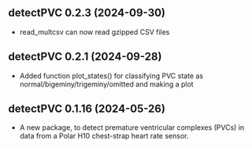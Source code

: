 ## detectPVC 0.2.3 (2024-09-30)

- read_multcsv can now read gzipped CSV files


## detectPVC 0.2.1 (2024-09-28)

- Added function plot_states() for classifying PVC state as
  normal/bigeminy/trigeminy/omitted and making a plot


## detectPVC 0.1.16 (2024-05-26)

- A new package, to detect premature ventricular complexes (PVCs) in
  data from a Polar H10 chest-strap heart rate sensor.
